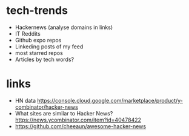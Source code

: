 # tech-trends

- Hackernews (analyse domains in links)
- IT Reddits
- Github expo repos
- Linkeding posts of my feed
- most starred repos
- Articles by tech words?

# links
- HN data https://console.cloud.google.com/marketplace/product/y-combinator/hacker-news
- What sites are similar to Hacker News? https://news.ycombinator.com/item?id=40478422
- https://github.com/cheeaun/awesome-hacker-news
